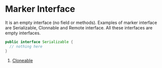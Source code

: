 # Marker Interface

It is an empty interface (no field or methods). Examples of marker interface are Serializable, Clonnable and Remote interface. All these interfaces are empty interfaces.

```java
public interface Serializable {
  // nothing here
}
```

1. [Cloneable](Cloneable.md)

